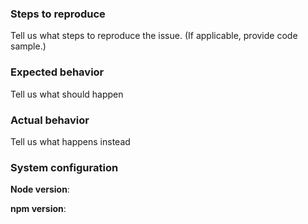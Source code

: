 <!--
# Contributing
We would love for you to contribute and help us make this even better! Start reading [this document](contributing.md) to see it is not difficult as you might have imagined.
## Code of Conduct
Help us keep this project open and inclusive. Please read and follow our thoughts on [Code of Conduct](http://confcodeofconduct.com/).
## License
By contributing your code, you agree to license your contribution under the [MIT license](../license).
-->

### Steps to reproduce

Tell us what steps to reproduce the issue. (If applicable, provide code sample.)

### Expected behavior

Tell us what should happen

### Actual behavior

Tell us what happens instead

### System configuration

**Node version**:

**npm version**:
